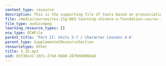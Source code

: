 ```yaml
---
content_type: resource
description: This is the supporting file of tools based on pronunciation.
file: /media/courses/res-21g-003-learning-chinese-a-foundation-course-in-mandarin-spring-2011/83f38ce2197c274d9bb02870d8d06da8_5.15.mp3
file_type: audio/mpeg
learning_resource_types: []
ocw_type: OCWFile
parent_title: 'Part II: Units 5-7 / Character Lessons 4-6'
parent_type: SupplementalResourceSection
resourcetype: Other
title: 5.15.mp3
uid: 83f38ce2-197c-274d-9bb0-2870d8d06da8
---
```

